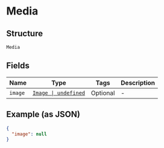 
# Media

## Structure

`Media`

## Fields

| Name | Type | Tags | Description |
|  --- | --- | --- | --- |
| `image` | [`Image \| undefined`](../../doc/models/image.md) | Optional | - |

## Example (as JSON)

```json
{
  "image": null
}
```

